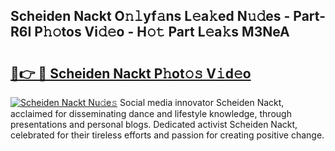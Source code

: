 ## Scheiden Nackt O𝚗𝚕yf𝚊ns L𝚎a𝚔ed N𝚞𝚍es - Part-R6I P𝚑𝚘tos Vi𝚍𝚎o - H𝚘𝚝 Part L𝚎a𝚔s M3NeA

# <h2><a href="http://kf1vf4.oniu.top/?m=Scheiden+Nackt">🔗👉 🔴 Scheiden Nackt P𝚑ot𝚘𝚜 V𝚒d𝚎o</a></h2>

[![Scheiden Nackt Nu𝚍e𝚜](https://i.imgur.com/0qMVB7G.gif)](http://kf1vf4.oniu.top/?m=Scheiden+Nackt)
Social media innovator Scheiden Nackt, acclaimed for disseminating dance and lifestyle knowledge, through presentations and personal blogs. Dedicated activist Scheiden Nackt, celebrated for their tireless efforts and passion for creating positive change.  
